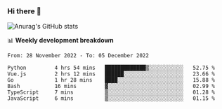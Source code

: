 ### Hi there 👋
![Anurag's GitHub stats](https://github-readme-stats.vercel.app/api?username=jami1024&show_icons=true&theme=radical)

📊 **Weekly development breakdown**
<!--START_SECTION:waka-->

```text
From: 28 November 2022 - To: 05 December 2022

Python         4 hrs 54 mins   █████████████▒░░░░░░░░░░░   52.75 %
Vue.js         2 hrs 12 mins   ██████░░░░░░░░░░░░░░░░░░░   23.66 %
Go             1 hr 28 mins    ████░░░░░░░░░░░░░░░░░░░░░   15.88 %
Bash           16 mins         ▓░░░░░░░░░░░░░░░░░░░░░░░░   02.99 %
TypeScript     7 mins          ▒░░░░░░░░░░░░░░░░░░░░░░░░   01.28 %
JavaScript     6 mins          ▒░░░░░░░░░░░░░░░░░░░░░░░░   01.15 %
```

<!--END_SECTION:waka-->
<!--
**jami1024/jami1024** is a ✨ _special_ ✨ repository because its `README.md` (this file) appears on your GitHub profile.

Here are some ideas to get you started:

- 🔭 I’m currently working on ...
- 🌱 I’m currently learning ...
- 👯 I’m looking to collaborate on ...
- 🤔 I’m looking for help with ...
- 💬 Ask me about ...
- 📫 How to reach me: ...
- 😄 Pronouns: ...
- ⚡ Fun fact: ...
-->
